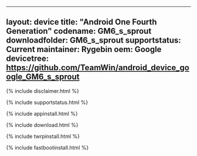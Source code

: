 
---
layout: device
title:  "Android One Fourth Generation"
codename: GM6_s_sprout
downloadfolder: GM6_s_sprout
supportstatus: Current
maintainer: Rygebin
oem: Google
devicetree: https://github.com/TeamWin/android_device_google_GM6_s_sprout
---

{% include disclaimer.html %}

{% include supportstatus.html %}

{% include appinstall.html %}

{% include download.html %}

{% include twrpinstall.html %}

{% include fastbootinstall.html %}

